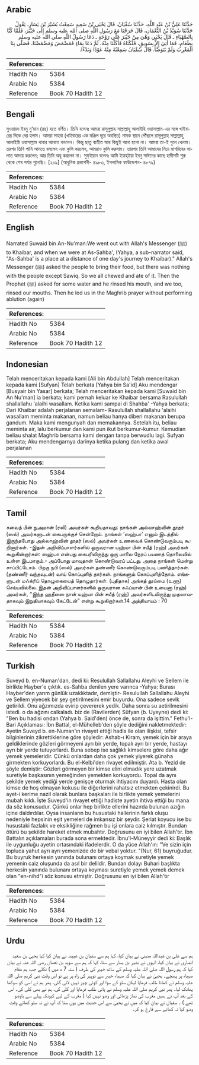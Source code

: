 ## Arabic


<div dir="rtl" lang="ar" style={{fontSize:'larger',backgroundColor:'#f8f9fa',padding:20}}>
حَدَّثَنَا عَلِيُّ بْنُ عَبْدِ اللَّهِ، حَدَّثَنَا سُفْيَانُ، قَالَ يَحْيَى بْنُ سَعِيدٍ سَمِعْتُ بُشَيْرَ بْنَ يَسَارٍ، يَقُولُ حَدَّثَنَا سُوَيْدُ بْنُ النُّعْمَانِ، قَالَ خَرَجْنَا مَعَ رَسُولِ اللَّهِ صلى الله عليه وسلم إِلَى خَيْبَرَ، فَلَمَّا كُنَّا بِالصَّهْبَاءِ ـ قَالَ يَحْيَى وَهْىَ مِنْ خَيْبَرَ عَلَى رَوْحَةٍ ـ دَعَا رَسُولُ اللَّهِ صلى الله عليه وسلم بِطَعَامٍ، فَمَا أُتِيَ إِلاَّ بِسَوِيقٍ، فَلُكْنَاهُ فَأَكَلْنَا مِنْهُ، ثُمَّ دَعَا بِمَاءٍ فَمَضْمَضَ وَمَضْمَضْنَا، فَصَلَّى بِنَا الْمَغْرِبَ وَلَمْ يَتَوَضَّأْ‏.‏ قَالَ سُفْيَانُ سَمِعْتُهُ مِنْهُ عَوْدًا وَبَدْءًا‏.‏
</div>
<div style={{backgroundColor:'#f8f9fa',padding:20, marginBottom: 10}}><table> <thead> <tr> <th>References:</th> <th></th> </tr> </thead> <tbody><tr><td>Hadith No</td><td>5384</td></tr><tr><td>Arabic No</td><td>5384</td></tr><tr><td>Reference</td><td>Book 70 Hadith 12</td></tr></tbody></table></div>

## Bengali


<div dir="ltr" lang="bn" style={{fontSize:'larger',backgroundColor:'#f8f9fa',padding:20}}>
সুওয়ায়দ ইবনু নু’মান (রাঃ) হতে বর্ণিত। তিনি বলেনঃ আমরা রাসূলুল্লাহ সাল্লাল্লাহু আলাইহি ওয়াসাল্লাম-এর সঙ্গে খাইবারের দিকে বের হলাম। আমরা সাহবা (খাইবারের এক মঞ্জিল দূরে অবস্থিত) নামক স্থানে পৌঁছলে রাসূলুল্লাহ সাল্লাল্লাহু আলাইহি ওয়াসাল্লাম খাবার আনতে বললেন। কিন্তু ছাতু ব্যতীত আর কিছুই আনা হলো না। আমরা তা-ই গুলে খেলাম। তরপর তিনি পানি আনতে বললেন এবং কুলি করলেন, আমরাও কুলি করলাম। তারপর তিনি আমাদের নিয়ে মাগরিবের সালাত আদায় করলেন; আর তিনি অযূ করলেন না। সুফ্ইয়ান বলেনঃ আমি ইয়াহ্ইয়া ইবনু সাঈদের কাছে হাদীসটি শুরু থেকে শেষ পর্যন্ত শুনেছি। [২০৯] (আধুনিক প্রকাশনী- ৪৯৮৩, ইসলামিক ফাউন্ডেশন- ৪৮৭৯)
</div>
<div style={{backgroundColor:'#f8f9fa',padding:20, marginBottom: 10}}><table> <thead> <tr> <th>References:</th> <th></th> </tr> </thead> <tbody><tr><td>Hadith No</td><td>5384</td></tr><tr><td>Arabic No</td><td>5384</td></tr><tr><td>Reference</td><td>Book 70 Hadith 12</td></tr></tbody></table></div>

## English


<div dir="ltr" lang="en" style={{fontSize:'larger',backgroundColor:'#f8f9fa',padding:20}}>
Narrated Suwaid bin An-Nu'man:We went out with Allah's Messenger (ﷺ) to Khaibar, and when we were at As-Sahba', (Yahya, a sub-narrator said, "As-Sahba' is a place at a distance of one day's journey to Khaibar)." Allah's Messenger (ﷺ) asked the people to bring their food, but there was nothing with the people except Sawiq. So we all chewed and ate of it. Then the Prophet (ﷺ) asked for some water and he rinsed his mouth, and we too, rinsed our mouths. Then he led us in the Maghrib prayer without performing ablution (again)
</div>
<div style={{backgroundColor:'#f8f9fa',padding:20, marginBottom: 10}}><table> <thead> <tr> <th>References:</th> <th></th> </tr> </thead> <tbody><tr><td>Hadith No</td><td>5384</td></tr><tr><td>Arabic No</td><td>5384</td></tr><tr><td>Reference</td><td>Book 70 Hadith 12</td></tr></tbody></table></div>

## Indonesian


<div dir="ltr" lang="id" style={{fontSize:'larger',backgroundColor:'#f8f9fa',padding:20}}>
Telah menceritakan kepada kami [Ali bin Abdullah] Telah menceritakan kepada kami [Sufyan] Telah berkata [Yahya bin Sa'id] Aku mendengar [Busyair bin Yasar] berkata; Telah menceritakan kepada kami [Suwaid bin An Nu'man] ia berkata; kami pernah keluar ke Khaibar bersama Rasulullah shallallahu 'alaihi wasallam. Ketika kami sampai di Shahba' -Yahya berkata; Dari Khaibar adalah perjalanan semalam- Rasulullah shallallahu 'alaihi wasallam meminta makanan, namun beliau hanya diberi makanan berupa gandum. Maka kami mengunyah dan memakannya. Setelah itu, beliau meminta air, lalu berkumur dan kami pun ikut berkumur-kumur. Kemudian beliau shalat Maghrib bersama kami dengan tanpa berwudlu lagi. Sufyan berkata; Aku mendengarnya darinya ketika pulang dan ketika awal perjalanan
</div>
<div style={{backgroundColor:'#f8f9fa',padding:20, marginBottom: 10}}><table> <thead> <tr> <th>References:</th> <th></th> </tr> </thead> <tbody><tr><td>Hadith No</td><td>5384</td></tr><tr><td>Arabic No</td><td>5384</td></tr><tr><td>Reference</td><td>Book 70 Hadith 12</td></tr></tbody></table></div>

## Tamil


<div dir="ltr" lang="ta" style={{fontSize:'larger',backgroundColor:'#f8f9fa',padding:20}}>
சுவைத் பின் நுஅமான் (ரலி) அவர்கள் கூறியதாவது: நாங்கள் அல்லாஹ்வின் தூதர் (ஸல்) அவர்களுடன் கைபருக்குச் சென்றோம். நாங்கள் ‘ஸஹ்பா’ எனும் இடத்தில் இருந்தபோது அல்லாஹ்வின் தூதர் (ஸல்) அவர்கள் உணவைக் கொண்டுவரும்படி கூறினார்கள். -இதன் அறிவிப்பாளர்களில் ஒருவரான யஹ்யா பின் சயீத் (ரஹ்) அவர்கள் கூறுகின்றார்கள்: ஸஹ்பா என்பது கைபரிலிருந்து ஒரு மாலை நேரப் பயணத் தொலைவில் உள்ள இடமாகும்.- அப்போது மாவுதான் கொண்டுவரப் பட்டது. அதை நாங்கள் மென்று சாப்பிட்டோம். பிறகு நபி (ஸல்) அவர்கள் தண்ணீர் கொண்டுவரும்படி பணித்தார்கள். (தண்ணீர் வந்தவுடன்) வாய் கொப்புளித் தார்கள். நாங்களும் கொப்புளித்தோம். எங்களுடன் மஃக்ரிப் தொழுகையைத் தொழுதார்கள். (புதிதாக) அங்கத் தூய்மை (உளூ) செய்யவில்லை. இதன் அறிவிப்பாளர்களில் ஒருவரான சுஃப்யான் பின் உயைனா (ரஹ்) அவர்கள், ‘‘இந்த ஹதீஸை நான் யஹ்யா பின் சயீத் (ரஹ்) அவர்களிடமிருந்து முதலாவதாகவும் இறுதியாகவும் கேட்டேன்” என்று கூறுகிறார்கள்.14 அத்தியாயம் : 70
</div>
<div style={{backgroundColor:'#f8f9fa',padding:20, marginBottom: 10}}><table> <thead> <tr> <th>References:</th> <th></th> </tr> </thead> <tbody><tr><td>Hadith No</td><td>5384</td></tr><tr><td>Arabic No</td><td>5384</td></tr><tr><td>Reference</td><td>Book 70 Hadith 12</td></tr></tbody></table></div>

## Turkish


<div dir="ltr" lang="tr" style={{fontSize:'larger',backgroundColor:'#f8f9fa',padding:20}}>
Suveyd b. en-Numan'dan, dedi ki: Resulullah Sallallahu Aleyhi ve Sellem ile birlikte Hayber'e çıktık. es-Sahba denilen yere varınca -Yahya: Burası Hayber'den yarım günlük uzaklıktadır, demiştir- Resulullah Sallallahu Aleyhi ve Sellem yiyecek bir şey getirilmesini emir buyurdu. Ona sadece sevlk getirildi. Onu ağzımızda evirip çevererek yedik. Daha sonra su aetirilmesini istedi. o da ağzını calkaladı. biz de (Ravilerden) Süfyan (b. Uyeyne) dedi ki: "Ben bu hadisi ondan (Yahya b. Said'den) önce de, sonra da işittim." Fethu'l-Bari Açıklaması: İbn Battal, el-Mühelleb'den şöyle dediğini nakletmektedir: Ayetin Suveyd b. en-Numan'ın rivayet ettiği hadis ile olan ilişkisi, tefsir bilginlerinin zikrettiklerine göre şöyledir: Ashab-ı Kiram, yemek için bir araya geldiklerinde gözleri görmeyeni ayrı bir yerde, topalı ayrı bir yerde, hastayı ayrı bir yerde tutuyorlardı. Buna sebep ise sağlıklı kimselere göre daha ağır yemek yemeleridir. Çünkü onlardan daha çok yemek yiyerek günaha girmekten korkuyorlardı. Bu el-Kelbi'den rivayet edilmiştir. Ata b. Yezid de şöyle demiştir: Gözleri görmeyen bir kimse elini olmadık yere uzatmak suretiyle başkasının yemeğinden yemekten korkuyordu. Topal da aynı şekilde yemek yediği yerde genişçe oturmak ihtiyacını duyardı. Hasta olan kimse de hoş olmayan kokusu ile diğerlerini rahatsız etmekten çekinirdi. Bu ayet-i kerime nazil olarak bunlara başkaları ile birlikte yemek yemelerini mubah kıldı. İşte Suveyd'in rivayet ettiği hadiste ayetin ihtiva ettiği bu mana da söz konusudur. Çünkü onlar hep birlikte ellerini hazırda bulunan azığın içine daldırdılar. Oysa insanların bu husustaki hallerinin farklı oluşu nedeniyle hepsinin eşit yemeleri de imkansız bir şeydir. Şeriat koyucu ise bu husustaki fazlalık ve eksikliğine rağmen bu işi onlara caiz kılmıştır. Bundan ötürü bu şekilde hareket etmek mubahtır. Doğrusunu en iyi bilen Allah'tır. İbn Battalın açıklamaları burada sona ermektedir. İbnu'l-Müneyyir dedi ki: Başlık ile uygunluğu ayetin ortasındaki ifadelerdir. O da yüce Allah'ın: "Ve sizin için topluca yahut ayrı ayrı yemenizde de bir vebal yoktur. "(Nur, 61) buyruğudur. Bu buyruk herkesin yanında bulunanı ortaya koymak suretiyle yemek yemenin caiz oluşunda da asıl bir delildir. Bundan dolayı Buhari başlıkta herkesin yanında bulunanı ortaya koyması suretiyle yemek yemek demek olan "en-nihd"i söz konusu etmiştir. Doğrusunu en iyi bilen Allah'tır
</div>
<div style={{backgroundColor:'#f8f9fa',padding:20, marginBottom: 10}}><table> <thead> <tr> <th>References:</th> <th></th> </tr> </thead> <tbody><tr><td>Hadith No</td><td>5384</td></tr><tr><td>Arabic No</td><td>5384</td></tr><tr><td>Reference</td><td>Book 70 Hadith 12</td></tr></tbody></table></div>

## Urdu


<div dir="rtl" lang="ur" style={{fontSize:'larger',backgroundColor:'#f8f9fa',padding:20}}>
ہم سے علی بن عبداللہ مدینی نے بیان کیا، کہا ہم سے سفیان بن عیینہ نے بیان کیا کہا یحییٰ بن سعید انصاری نے بیان کیا، انہوں نے بشیر بن یسار سے سنا، کہا کہ ہم سے سوید بن نعمان رضی اللہ عنہ نے بیان کیا کہ ہم رسول اللہ صلی اللہ علیہ وسلم کے ساتھ خیبر کی طرف ( سنہ 7 ھ میں ) نکلے جب ہم مقام صہباء پر پہنچے۔ یحییٰ نے بیان کیا کہ صہباء خیبر سے دوپہر کی راہ پر ہے تو اس وقت نبی کریم صلی اللہ علیہ وسلم نے کھانا طلب فرمایا لیکن ستو کے سوا اور کوئی چیز نہیں لائی گئی، پھر ہم نے اسی کو سوکھا پھانک لیا۔ پھر نبی کریم صلی اللہ علیہ وسلم نے پانی طلب فرمایا اور کلی کی، ہم نے بھی کلی کی۔ اس کے بعد آپ نے ہمیں مغرب کی نماز پڑھائی اور وضو نہیں کیا ( مغرب کے لیے کیونکہ پہلے سے باوضو تھے ) ۔ سفیان نے بیان کیا کہ میں نے یحییٰ سے اس حدیث میں یوں سنا کہ آپ نے نہ ستو کھاتے وقت وضو کیا نہ کھانے سے فارغ ہو کر۔
</div>
<div style={{backgroundColor:'#f8f9fa',padding:20, marginBottom: 10}}><table> <thead> <tr> <th>References:</th> <th></th> </tr> </thead> <tbody><tr><td>Hadith No</td><td>5384</td></tr><tr><td>Arabic No</td><td>5384</td></tr><tr><td>Reference</td><td>Book 70 Hadith 12</td></tr></tbody></table></div>